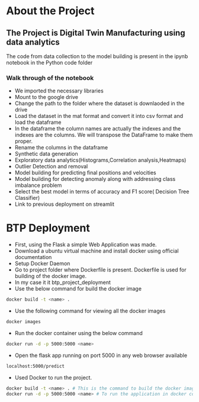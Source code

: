 # About the Project
## The Project is Digital Twin Manufacturing using data analytics
The code from data collection to the model building is present in the ipynb notebook in the Python code folder
### Walk through of the notebook
- We imported the necessary libraries
- Mount to the google drive 
- Change the path to the folder where the dataset is downlaoded in the drive
- Load the dataset in the mat format and convert it into csv format and load the dataframe
- In the dataframe the column names are actually the indexes and the indexes are the columns. We will transpose the DataFrame to make them proper.
- Rename the columns in the dataframe
- Synthetic data generation
- Exploratory data analytics(Histograms,Correlation analysis,Heatmaps)
- Outlier Detection and removal
- Model building for predicting final positions and velocities
- Model building for detecting anomaly along with addressing class imbalance problem
- Select the best model in terms of accuracy and F1 score( Decision Tree Classifier)
- Link to previous deployment on streamlit
# BTP Deployment

- First, using the Flask a simple Web Application was made.
- Download a ubuntu virtual machine and install docker using official documentation
- Setup Docker Daemon
- Go to project folder where Dockerfile is present. Dockerfile is used for building of the docker image.
- In my case it it btp_project_deployment
- Use the below command for build the docker image
```bash
docker build -t <name> .
```
- Use the following command for viewing all the docker images
```bash
docker images
```
- Run the docker container using the below command
```bash
docker run -d -p 5000:5000 <name>
```
- Open the flask app running on port 5000 in any web browser available
```bash
localhost:5000/predict
```
- Used Docker to run the project.
```bash
docker build -t <name> . # This is the command to build the docker image from the Dockerfile.
docker run -d -p 5000:5000 <name> # To run the application in docker container.
```
